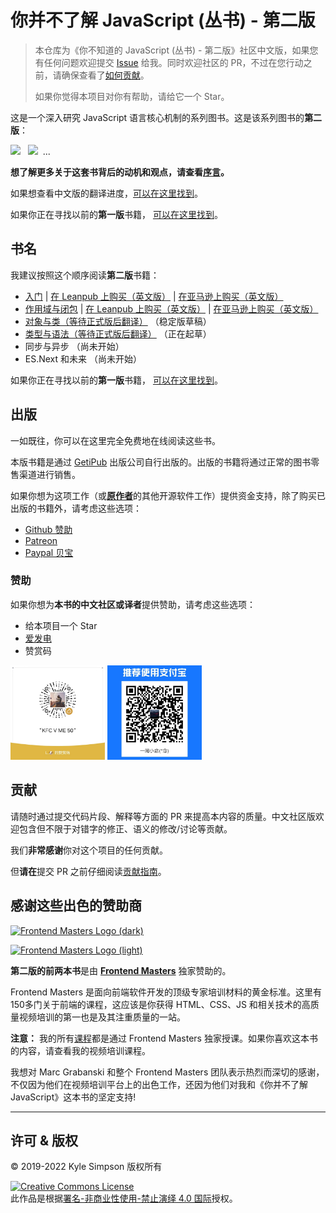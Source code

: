 # 你并不了解 JavaScript (丛书) - 第二版

> 本仓库为《你不知道的 JavaScript (丛书) - 第二版》社区中文版，如果您有任何问题欢迎提交 [Issue](https://github.com/liunnn1994/You-Dont-Know-JS-zh-CN/issues) 给我。同时欢迎社区的 PR，不过在您行动之前，请确保查看了[如何贡献](#贡献)。
>
> 如果你觉得本项目对你有帮助，请给它一个 Star。

这是一个深入研究 JavaScript 语言核心机制的系列图书。这是该系列图书的**第二版**：

<a href="https://leanpub.com/ydkjsy-get-started"><img src="./get-started/images/cover.png" width="75"></a>&nbsp;&nbsp;
<a href="https://leanpub.com/ydkjsy-scope-closures"><img src="./scope-closures/images/cover.png" width="75"></a>&nbsp;&nbsp;...

**想了解更多关于这套书背后的动机和观点，请查看[序言](preface.md)。**

如果想查看中文版的翻译进度，[可以在这里找到](https://github.com/users/liunnn1994/projects/1)。

如果你正在寻找以前的**第一版**书籍， [可以在这里找到](https://github.com/getify/You-Dont-Know-JS/blob/1ed-zh-CN/README.md)。

## 书名

我建议按照这个顺序阅读**第二版**书籍：

-   [入门](get-started/README.md) | [在 Leanpub 上购买（英文版）](https://leanpub.com/ydkjsy-get-started) | [在亚马逊上购买（英文版）](https://www.amazon.com/dp/B084BNMN7T)
-   [作用域与闭包](scope-closures/README.md) | [在 Leanpub 上购买（英文版）](https://leanpub.com/ydkjsy-scope-closures) | [在亚马逊上购买（英文版）](https://www.amazon.com/dp/B08634PZ3N)
-   [对象与类（等待正式版后翻译）](objects-classes/README.md) （稳定版草稿）
-   [类型与语法（等待正式版后翻译）](types-grammar/README.md) （正在起草）
-   同步与异步 （尚未开始）
-   ES.Next 和未来 （尚未开始）

如果你正在寻找以前的**第一版**书籍， [可以在这里找到](https://github.com/getify/You-Dont-Know-JS/blob/1ed-zh-CN/README.md)。

## 出版

一如既往，你可以在这里完全免费地在线阅读这些书。

本版书籍是通过 [GetiPub](https://geti.pub) 出版公司自行出版的。出版的书籍将通过正常的图书零售渠道进行销售。

如果你想为这项工作（或[**原作者**](https://github.com/getify)的其他开源软件工作）提供资金支持，除了购买已出版的书籍外，请考虑这些选项：

-   [Github 赞助](https://github.com/users/getify/sponsorship)
-   [Patreon](https://www.patreon.com/getify)
-   [Paypal 贝宝](https://www.paypal.me/getify)

### 赞助

如果你想为**本书的中文社区或译者**提供赞助，请考虑这些选项：

-   给本项目一个 Star
-   [爱发电](https://afdian.net/a/YDKJSY/plan)
-   赞赏码

<div>
    <img src="https://github.com/liunnn1994/You-Dont-Know-JS-zh-CN/blob/main/funding-qrcodes/wechat.jpg" title="微信" width="30%">
    <img src="https://github.com/liunnn1994/You-Dont-Know-JS-zh-CN/blob/main/funding-qrcodes/alipay.jpg" title="支付宝" width="30%">
</div>

## 贡献

请随时通过提交代码片段、解释等方面的 PR 来提高本内容的质量。中文社区版欢迎包含但不限于对错字的修正、语义的修改/讨论等贡献。

我们**非常感谢**你对这个项目的任何贡献。

但**请在**提交 PR 之前仔细阅读[贡献指南](CONTRIBUTING.md)。

## 感谢这些出色的赞助商

[![Frontend Masters Logo (dark)](https://github.com/getify/You-Dont-Know-JS/blob/2nd-ed/external-logos/fem_logo-light.svg)](https://frontendmasters.com#gh-light-mode-only)

[![Frontend Masters Logo (light)](https://github.com/getify/You-Dont-Know-JS/blob/2nd-ed/external-logos/fem_logo.svg)](https://frontendmasters.com#gh-dark-mode-only)

**第二版的前两本书**是由 **[Frontend Masters](https://frontendmasters.com)** 独家赞助的。

Frontend Masters 是面向前端软件开发的顶级专家培训材料的黄金标准。这里有150多门关于前端的课程，这应该是你获得 HTML、CSS、JS 和相关技术的高质量视频培训的第一也是及其注重质量的一站。

**注意：** 我的所有[课程](https://frontendmasters.com/kyle-simpson)都是通过 Frontend Masters 独家授课。如果你喜欢这本书的内容，请查看我的视频培训课程。

我想对 Marc Grabanski 和整个 Frontend Masters 团队表示热烈而深切的感谢，不仅因为他们在视频培训平台上的出色工作，还因为他们对我和《你并不了解 JavaScript》这本书的坚定支持!

---

## 许可 & 版权

&copy; 2019-2022 Kyle Simpson 版权所有

<a rel="license" href="http://creativecommons.org/licenses/by-nc-nd/4.0/"><img alt="Creative Commons License" style="border-width:0" src="https://i.creativecommons.org/l/by-nc-nd/4.0/88x31.png" /></a><br />此作品是根据<a rel="license" href="https://creativecommons.org/licenses/by-nc-nd/4.0/deed.zh">署名-非商业性使用-禁止演绎 4.0 国际</a>授权。
